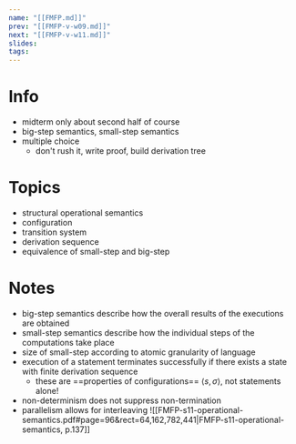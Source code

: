 ```yaml
---
name: "[[FMFP.md]]"
prev: "[[FMFP-v-w09.md]]"
next: "[[FMFP-v-w11.md]]"
slides: 
tags: 
---
```



# Info
- midterm only about second half of course
- big-step semantics, small-step semantics
- multiple choice
	- don't rush it, write proof, build derivation tree


# Topics
- structural operational semantics
- configuration
- transition system
- derivation sequence
- equivalence of small-step and big-step


# Notes
- big-step semantics describe how the overall results of the executions are obtained
- small-step semantics describe how the individual steps of the computations take place
- size of small-step according to atomic granularity of language
- execution of a statement terminates successfully if there exists a state with finite derivation sequence
	- these are ==properties of configurations== $\langle s, \sigma \rangle$, not statements alone!
- non-determinism does not suppress non-termination
- parallelism allows for interleaving
![[FMFP-s11-operational-semantics.pdf#page=96&rect=64,162,782,441|FMFP-s11-operational-semantics, p.137]]
